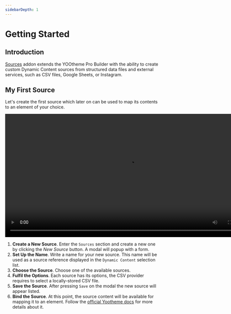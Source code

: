 ```yaml
---
sidebarDepth: 1
---
```


# Getting Started

## Introduction

[Sources](https://zoolanders.com/essentials-for-yootheme-pro/sources) addon extends the YOOtheme Pro Builder with the ability to create custom Dynamic Content sources from structured data files and external services, such as CSV files, Google Sheets, or Instagram.

## My First Source

Let's create the first source which later on can be used to map its contents to an element of your choice.

<video width="800" controls>
  <source src="./assets/configuration.mp4" type="video/mp4">
  Your browser does not support the video tag.
</video>

1. **Create a New Source**. Enter the `Sources` section and create a new one by clicking the *New Source* button. A modal will popup with a form.
2. **Set Up the Name**. Write a name for your new source. This name will be used as a source reference displayed in the `Dynamic Content` selection list.
3. **Choose the Source**. Choose one of the available sources.
4. **Fulfil the Options**. Each source has its options, the CSV provider requires to select a locally-stored CSV file.
5. **Save the Source**. After pressing `Save` on the modal the new source will appear listed.
6. **Bind the Source**. At this point, the source content will be available for mapping it to an element. Follow the [official Yootheme docs](https://yootheme.com/support/yootheme-pro/joomla/dynamic-content) for more details about it.
